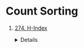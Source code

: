 # Count Sorting
1. [274. H-Index](https://leetcode.com/problems/h-index/)  
    <details>
        ```python
        def hIndex(self, citations: List[int]) -> int:
          count = [0] * (len(citations) + 1)
          for c in citations:
              if c > len(citations):
                  count[len(citations)] += 1
              else:
                  count[c] += 1
          
          total = 0
          for i in range(len(count) - 1, -1, -1):
              total += count[i]
              if total >= i:
                  return i
          
          return 0
        ```
    </details>
